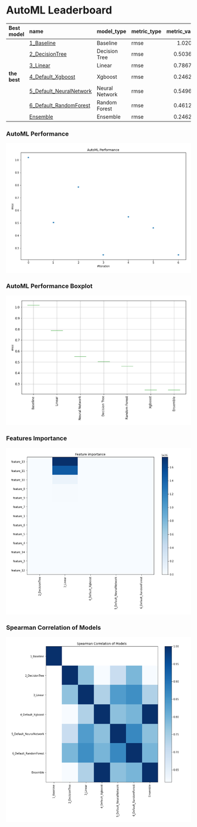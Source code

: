 # AutoML Leaderboard

| Best model   | name                                                         | model_type     | metric_type   |   metric_value |   train_time |
|:-------------|:-------------------------------------------------------------|:---------------|:--------------|---------------:|-------------:|
|              | [1_Baseline](1_Baseline/README.md)                           | Baseline       | rmse          |       1.02085  |         2.43 |
|              | [2_DecisionTree](2_DecisionTree/README.md)                   | Decision Tree  | rmse          |       0.503616 |         6.91 |
|              | [3_Linear](3_Linear/README.md)                               | Linear         | rmse          |       0.786725 |         5.49 |
| **the best** | [4_Default_Xgboost](4_Default_Xgboost/README.md)             | Xgboost        | rmse          |       0.246248 |        12.24 |
|              | [5_Default_NeuralNetwork](5_Default_NeuralNetwork/README.md) | Neural Network | rmse          |       0.549627 |         3.22 |
|              | [6_Default_RandomForest](6_Default_RandomForest/README.md)   | Random Forest  | rmse          |       0.461221 |        10.06 |
|              | [Ensemble](Ensemble/README.md)                               | Ensemble       | rmse          |       0.246248 |         0.35 |

### AutoML Performance
![AutoML Performance](ldb_performance.png)

### AutoML Performance Boxplot
![AutoML Performance Boxplot](ldb_performance_boxplot.png)

### Features Importance
![features importance across models](features_heatmap.png)



### Spearman Correlation of Models
![models spearman correlation](correlation_heatmap.png)

